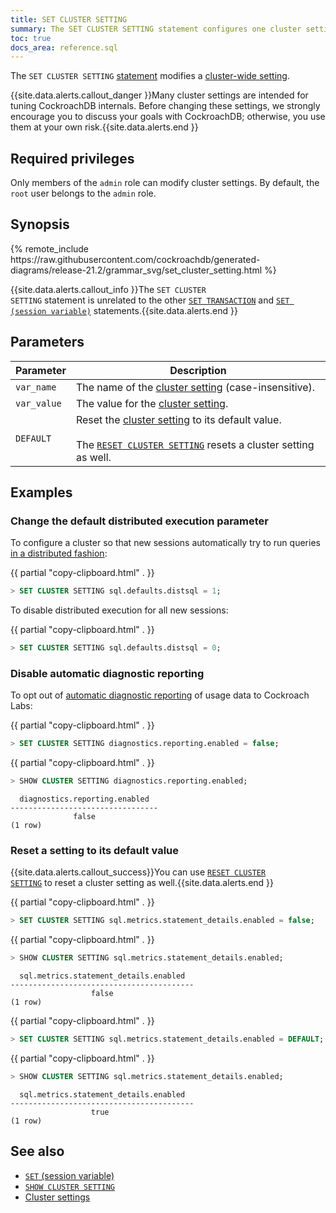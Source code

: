 ```yaml
---
title: SET CLUSTER SETTING
summary: The SET CLUSTER SETTING statement configures one cluster setting.
toc: true
docs_area: reference.sql
---
```


The `SET CLUSTER SETTING` [statement](sql-statements.html) modifies a [cluster-wide setting](cluster-settings.html).

{{site.data.alerts.callout_danger }}Many cluster settings are intended for tuning CockroachDB internals. Before changing these settings, we strongly encourage you to discuss your goals with CockroachDB; otherwise, you use them at your own risk.{{site.data.alerts.end }}


## Required privileges

Only members of the `admin` role can modify cluster settings. By default, the `root` user belongs to the `admin` role.

## Synopsis

<div>
{% remote_include https://raw.githubusercontent.com/cockroachdb/generated-diagrams/release-21.2/grammar_svg/set_cluster_setting.html %}
</div>

{{site.data.alerts.callout_info }}The <code>SET CLUSTER SETTING</code> statement is unrelated to the other <a href="set-transaction.html"><code>SET TRANSACTION</code></a> and <a href="set-vars.html"><code>SET (session variable)</code></a> statements.{{site.data.alerts.end }}

## Parameters

| Parameter | Description |
|-----------|-------------|
| `var_name` | The name of the [cluster setting](cluster-settings.html) (case-insensitive). |
| `var_value` | The value for the [cluster setting](cluster-settings.html). |
| `DEFAULT` | Reset the [cluster setting](cluster-settings.html) to its default value.<br><br>The [`RESET CLUSTER SETTING`](reset-cluster-setting.html) resets a cluster setting as well. |

## Examples

### Change the default distributed execution parameter

To configure a cluster so that new sessions automatically try to run queries [in a distributed fashion](https://www.cockroachlabs.com/blog/local-and-distributed-processing-in-cockroachdb/):

{{ partial "copy-clipboard.html" . }}
~~~ sql
> SET CLUSTER SETTING sql.defaults.distsql = 1;
~~~

To disable distributed execution for all new sessions:

{{ partial "copy-clipboard.html" . }}
~~~ sql
> SET CLUSTER SETTING sql.defaults.distsql = 0;
~~~

### Disable automatic diagnostic reporting

To opt out of [automatic diagnostic reporting](diagnostics-reporting.html) of usage data to Cockroach Labs:

{{ partial "copy-clipboard.html" . }}
~~~ sql
> SET CLUSTER SETTING diagnostics.reporting.enabled = false;
~~~

{{ partial "copy-clipboard.html" . }}
~~~ sql
> SHOW CLUSTER SETTING diagnostics.reporting.enabled;
~~~

~~~
  diagnostics.reporting.enabled
---------------------------------
              false
(1 row)
~~~

### Reset a setting to its default value

{{site.data.alerts.callout_success}}You can use <a href="reset-cluster-setting.html"><code>RESET CLUSTER SETTING</code></a> to reset a cluster setting as well.{{site.data.alerts.end }}

{{ partial "copy-clipboard.html" . }}
~~~ sql
> SET CLUSTER SETTING sql.metrics.statement_details.enabled = false;
~~~

{{ partial "copy-clipboard.html" . }}
~~~ sql
> SHOW CLUSTER SETTING sql.metrics.statement_details.enabled;
~~~

~~~
  sql.metrics.statement_details.enabled
-----------------------------------------
                  false
(1 row)
~~~

{{ partial "copy-clipboard.html" . }}
~~~ sql
> SET CLUSTER SETTING sql.metrics.statement_details.enabled = DEFAULT;
~~~

{{ partial "copy-clipboard.html" . }}
~~~ sql
> SHOW CLUSTER SETTING sql.metrics.statement_details.enabled;
~~~

~~~
  sql.metrics.statement_details.enabled
-----------------------------------------
                  true
(1 row)
~~~

## See also

- [`SET` (session variable)](set-vars.html)
- [`SHOW CLUSTER SETTING`](show-cluster-setting.html)
- [Cluster settings](cluster-settings.html)
